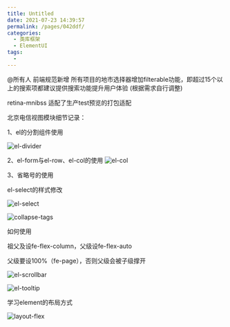 ```yaml
---
title: Untitled
date: 2021-07-23 14:39:57
permalink: /pages/042ddf/
categories:
  - 类库框架
  - ElementUI
tags:
  - 
---
```


@所有人  前端规范新增 所有项目的地市选择器增加filterable功能，即超过15个以上的搜索项都建议提供搜索功能提升用户体验 (根据需求自行调整)

retina-mnibss 适配了生产test预览的打包适配



北京电信视图模块细节记录：

1、el的分割组件使用

![el-divider](/Users/liyang/项目/011-我的博文/image-store/blog/library/elementUI/el-divider.png)

2、el-form与el-row、el-col的使用
![el-col](/Users/liyang/项目/011-我的博文/image-store/blog/library/elementUI/el-col.png)

3、省略号的使用

el-select的样式修改

![el-select](/Users/liyang/项目/011-我的博文/image-store/blog/library/elementUI/el-select.png)

![collapse-tags](/Users/liyang/项目/011-我的博文/image-store/blog/library/elementUI/collapse-tags.png)



如何使用<el-scrollbar>

祖父及设fe-flex-column，父级设fe-flex-auto

父级要设100%（fe-page），否则父级会被子级撑开

![el-scrollbar](/Users/liyang/项目/011-我的博文/image-store/blog/library/elementUI/el-scrollbar.png)





![el-tooltip](/Users/liyang/项目/011-我的博文/image-store/blog/library/elementUI/el-tooltip.png)







学习element的布局方式

![layout-flex](/Users/liyang/项目/011-我的博文/image-store/blog/library/elementUI/layout-flex.png)

